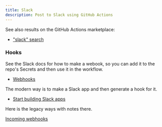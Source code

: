```yaml
---
title: Slack
description: Post to Slack using GitHub Actions
---
```



See also results on the GitHub Actions marketplace:

- ["slack" search](https://github.com/marketplace?type=actions&query=slack+)


### Hooks

See the Slack docs for how to make a webook, so you can add it to the repo's Secrets and then use it in the workflow.

- [Webhooks](https://api.slack.com/messaging/webhooks)

The modern way is to make a Slack app and then generate a hook for it.

- [Start building Slack apps](https://api.slack.com/start)

Here is the legacy ways with notes there.

[Incoming webhooks](https://slack.com/apps/A0F7XDUAZ-incoming-webhooks)
